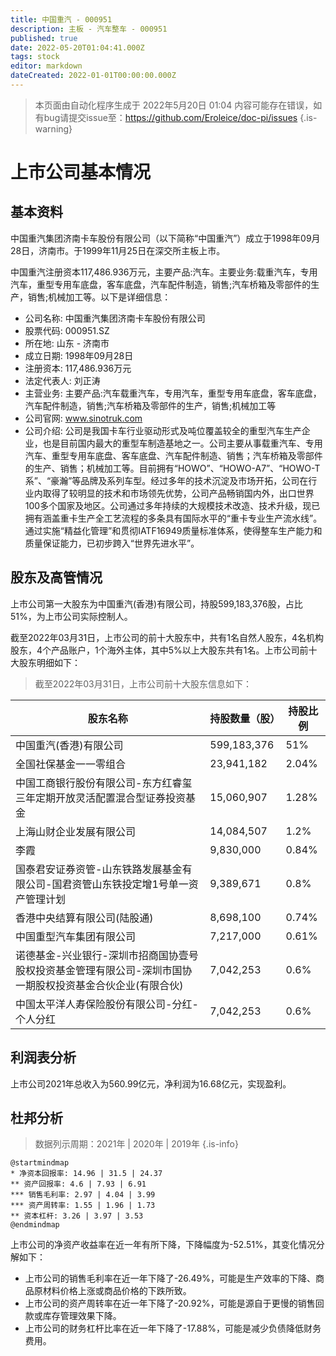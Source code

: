 ```yaml
---
title: 中国重汽 - 000951
description: 主板 - 汽车整车 - 000951
published: true
date: 2022-05-20T01:04:41.000Z
tags: stock
editor: markdown
dateCreated: 2022-01-01T00:00:00.000Z
---
```


> 本页面由自动化程序生成于 2022年5月20日 01:04
> 内容可能存在错误，如有bug请提交issue至：https://github.com/Eroleice/doc-pi/issues
{.is-warning}

# 上市公司基本情况

## 基本资料

中国重汽集团济南卡车股份有限公司（以下简称“中国重汽”）成立于1998年09月28日，济南市。于1999年11月25日在深交所主板上市。

中国重汽注册资本117,486.936万元，主要产品:汽车。主要业务:载重汽车，专用汽车，重型专用车底盘，客车底盘，汽车配件制造，销售;汽车桥箱及零部件的生产，销售;机械加工等。以下是详细信息：

- 公司名称: 中国重汽集团济南卡车股份有限公司
- 股票代码: 000951.SZ
- 所在地: 山东 - 济南市
- 成立日期: 1998年09月28日
- 注册资本: 117,486.936万元
- 法定代表人: 刘正涛
- 主营业务: 主要产品:汽车载重汽车，专用汽车，重型专用车底盘，客车底盘，汽车配件制造，销售;汽车桥箱及零部件的生产，销售;机械加工等
- 公司官网: www.sinotruk.com
- 公司介绍: 公司是我国卡车行业驱动形式及吨位覆盖较全的重型汽车生产企业，也是目前国内最大的重型车制造基地之一。公司主要从事载重汽车、专用汽车、重型专用车底盘、客车底盘、汽车配件制造、销售；汽车桥箱及零部件的生产、销售；机械加工等。目前拥有“HOWO”、“HOWO-A7”、“HOWO-T系”、“豪瀚”等品牌及系列车型。经过多年的技术沉淀及市场开拓，公司在行业内取得了较明显的技术和市场领先优势，公司产品畅销国内外，出口世界100多个国家及地区。公司通过多年持续的大规模技术改造、技术升级，现已拥有涵盖重卡生产全工艺流程的多条具有国际水平的“重卡专业生产流水线”。通过实施“精益化管理”和贯彻IATF16949质量标准体系，使得整车生产能力和质量保证能力，已初步跨入“世界先进水平”。


## 股东及高管情况

上市公司第一大股东为中国重汽(香港)有限公司，持股599,183,376股，占比51%，为上市公司实际控制人。

截至2022年03月31日，上市公司的前十大股东中，共有1名自然人股东，4名机构股东，4个产品账户，1个海外主体，其中5%以上大股东共有1名。上市公司前十大股东明细如下：

> 截至2022年03月31日，上市公司前十大股东信息如下：

| 股东名称 | 持股数量（股） | 持股比例 |
| --- | --- | --- |
| 中国重汽(香港)有限公司 | 599,183,376 | 51% |
| 全国社保基金一一零组合 | 23,941,182 | 2.04% |
| 中国工商银行股份有限公司-东方红睿玺三年定期开放灵活配置混合型证券投资基金 | 15,060,907 | 1.28% |
| 上海山财企业发展有限公司 | 14,084,507 | 1.2% |
| 李霞 | 9,830,000 | 0.84% |
| 国泰君安证券资管-山东铁路发展基金有限公司-国君资管山东铁投定增1号单一资产管理计划 | 9,389,671 | 0.8% |
| 香港中央结算有限公司(陆股通) | 8,698,100 | 0.74% |
| 中国重型汽车集团有限公司 | 7,217,000 | 0.61% |
| 诺德基金-兴业银行-深圳市招商国协壹号股权投资基金管理有限公司-深圳市国协一期股权投资基金合伙企业(有限合伙) | 7,042,253 | 0.6% |
| 中国太平洋人寿保险股份有限公司-分红-个人分红 | 7,042,253 | 0.6% |




## 利润表分析

上市公司2021年总收入为560.99亿元，净利润为16.68亿元，实现盈利。

## 杜邦分析

> 数据列示周期：2021年 | 2020年 | 2019年
{.is-info}

```plantuml
@startmindmap
* 净资本回报率: 14.96 | 31.5 | 24.37
** 资产回报率: 4.6 | 7.93 | 6.91
*** 销售毛利率: 2.97 | 4.04 | 3.99
*** 资产周转率: 1.55 | 1.96 | 1.73
** 资本杠杆: 3.26 | 3.97 | 3.53
@endmindmap
```

上市公司的净资产收益率在近一年有所下降，下降幅度为-52.51%，其变化情况分解如下：
- 上市公司的销售毛利率在近一年下降了-26.49%，可能是生产效率的下降、商品原材料价格上涨或商品价格的下跌所致。
- 上市公司的资产周转率在近一年下降了-20.92%，可能是源自于更慢的销售回款或库存管理效果下降。
- 上市公司的财务杠杆比率在近一年下降了-17.88%，可能是减少负债降低财务费用。


